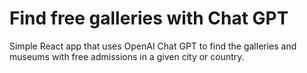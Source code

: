 # Find free galleries with Chat GPT

Simple React app that uses OpenAI Chat GPT to find the galleries and museums with free admissions in a given city or country.
